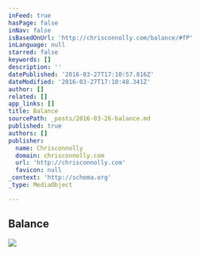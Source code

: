 ```yaml
---
inFeed: true
hasPage: false
inNav: false
isBasedOnUrl: 'http://chrisconnolly.com/balance/#fP'
inLanguage: null
starred: false
keywords: []
description: ''
datePublished: '2016-03-27T17:10:57.816Z'
dateModified: '2016-03-27T17:10:48.341Z'
author: []
related: []
app_links: []
title: Balance
sourcePath: _posts/2016-03-26-balance.md
published: true
authors: []
publisher:
  name: Chrisconnolly
  domain: chrisconnolly.com
  url: 'http://chrisconnolly.com'
  favicon: null
_context: 'http://schema.org'
_type: MediaObject

---
```

<article style=""><h1>Balance</h1><img src="https://s3-us-west-2.amazonaws.com/the-grid-img/p/0d155128e4b2ff51df2eb2913d3877c6d2b3cb16.jpg" /></article>
